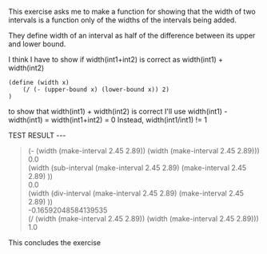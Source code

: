 This exercise asks me to make a function for showing that the width of two intervals is a function only of the widths of the intervals being added.

They define width of an interval as half of the difference between its upper and lower bound.

I think I have to show if width(int1+int2) is correct as width(int1) + width(int2)


``` racket
(define (width x)
    (/ (- (upper-bound x) (lower-bound x)) 2)
)
```

to show that width(int1) + width(int2) is correct I'll use width(int1) - width(int1) = width(int1+int2) = 0
Instead, width(int1/int1) != 1

TEST RESULT ---

> (- (width (make-interval 2.45 2.89)) (width (make-interval 2.45 2.89)))  
0.0  
> (width (sub-interval (make-interval 2.45 2.89) (make-interval 2.45 2.89) ))  
0.0  
> (width (div-interval (make-interval 2.45 2.89) (make-interval 2.45 2.89) ))  
-0.16592048584139535  
>  (/ (width (make-interval 2.45 2.89)) (width (make-interval 2.45 2.89)))  
1.0  
> 

This concludes the exercise

